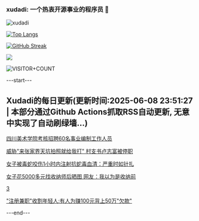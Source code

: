 ### xudadi: 一个热衷开源事业的程序员 👋

![xudadi](https://github-readme-stats-git-masterorgs-github-readme-stats-team.vercel.app/api?username=xudadi)

[![Top Langs](https://github-readme-stats.vercel.app/api/top-langs/?username=xudadi)](https://github.com/anuraghazra/github-readme-stats)

[![GitHub Streak](https://streak-stats.demolab.com?user=xudadi&locale=zh_Hans)](https://git.io/streak-stats)

![](https://raw.githubusercontent.com/xudadi/xudadi/main/assets/github-contribution-grid-snake.svg)

![VISITOR+COUNT](https://komarev.com/ghpvc/?username=xudadi&label=VISITOR+COUNT)


---start---

## Xudadi的每日更新(更新时间:2025-06-08 23:51:27 | 本部分通过Github Actions抓取RSS自动更新, 无意中实现了自动刷绿墙...)

[四川美术学院考核招聘60名事业编制工作人员](https://www.gongkaoleida.com/article/2438257)

[威胁"来张家界天坑拍照就给我打" 村支书卢志富被停职](https://m.163.com/news/article/K1I7NBIT05345ARG.html)

[女子被毒蛇咬伤1小时内注射抗蛇毒血清：严重时如针扎](https://m.163.com/news/article/K1I97B3Q051492T3.html)

[女子花5000多元找收纳师后晒图 网友：我以为是收纳前](https://m.163.com/news/article/K1I7T39V0514R9OJ.html)

[3](https://m.163.com/touch/news/sub/domestic)

["注册兼职"收割年轻人:有人为赚100元背上50万"欠款"](https://m.163.com/news/article/K1I3NO06053469LG.html)

---end---
